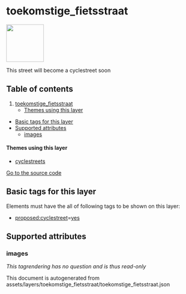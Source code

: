 

 toekomstige_fietsstraat 
=========================



<img src='https://mapcomplete.osm.be/./assets/themes/cyclestreets/F113.svg' height="100px"> 

This street will become a cyclestreet soon




## Table of contents

1. [toekomstige_fietsstraat](#toekomstige_fietsstraat)
      * [Themes using this layer](#themes-using-this-layer)
  - [Basic tags for this layer](#basic-tags-for-this-layer)
  - [Supported attributes](#supported-attributes)
    + [images](#images)










#### Themes using this layer 





  - [cyclestreets](https://mapcomplete.osm.be/cyclestreets)


[Go to the source code](../assets/layers/toekomstige_fietsstraat/toekomstige_fietsstraat.json)



 Basic tags for this layer 
---------------------------



Elements must have the all of following tags to be shown on this layer:



  - <a href='https://wiki.openstreetmap.org/wiki/Key:proposed:cyclestreet' target='_blank'>proposed:cyclestreet</a>=<a href='https://wiki.openstreetmap.org/wiki/Tag:proposed:cyclestreet%3Dyes' target='_blank'>yes</a>




 Supported attributes 
----------------------





### images 



_This tagrendering has no question and is thus read-only_

 

This document is autogenerated from assets/layers/toekomstige_fietsstraat/toekomstige_fietsstraat.json